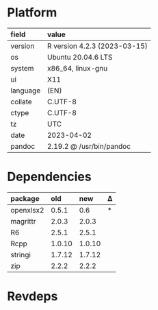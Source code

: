 # Platform

|field    |value                        |
|:--------|:----------------------------|
|version  |R version 4.2.3 (2023-03-15) |
|os       |Ubuntu 20.04.6 LTS           |
|system   |x86_64, linux-gnu            |
|ui       |X11                          |
|language |(EN)                         |
|collate  |C.UTF-8                      |
|ctype    |C.UTF-8                      |
|tz       |UTC                          |
|date     |2023-04-02                   |
|pandoc   |2.19.2 @ /usr/bin/pandoc     |

# Dependencies

|package   |old    |new    |Δ  |
|:---------|:------|:------|:--|
|openxlsx2 |0.5.1  |0.6    |*  |
|magrittr  |2.0.3  |2.0.3  |   |
|R6        |2.5.1  |2.5.1  |   |
|Rcpp      |1.0.10 |1.0.10 |   |
|stringi   |1.7.12 |1.7.12 |   |
|zip       |2.2.2  |2.2.2  |   |

# Revdeps

